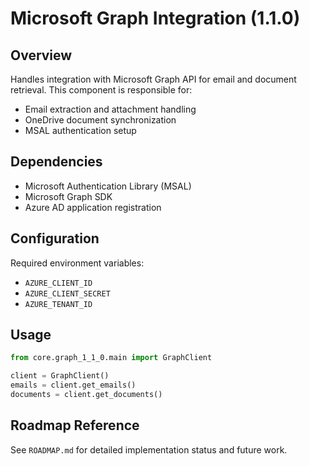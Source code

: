 # Microsoft Graph Integration (1.1.0)

## Overview
Handles integration with Microsoft Graph API for email and document retrieval. This component is responsible for:
- Email extraction and attachment handling
- OneDrive document synchronization
- MSAL authentication setup

## Dependencies
- Microsoft Authentication Library (MSAL)
- Microsoft Graph SDK
- Azure AD application registration

## Configuration
Required environment variables:
- `AZURE_CLIENT_ID`
- `AZURE_CLIENT_SECRET`
- `AZURE_TENANT_ID`

## Usage
```python
from core.graph_1_1_0.main import GraphClient

client = GraphClient()
emails = client.get_emails()
documents = client.get_documents()
```

## Roadmap Reference
See `ROADMAP.md` for detailed implementation status and future work.
